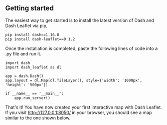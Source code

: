 ## Getting started

The easiest way to get started is to install the latest version of Dash and Dash Leaflet via pip,

```
pip install dash==1.16.0
pip install dash-leaflet==0.1.2
```

Once the installation is completed, paste the following lines of code into a .py file and run it.

````
import dash
import dash_leaflet as dl

app = dash.Dash()
app.layout = dl.Map(dl.TileLayer(), style={'width': '1000px', 'height': '500px'})

if __name__ == '__main__':
    app.run_server()    
````

That's it! You have now created your first interactive map with Dash Leaflet. If you visit http://127.0.0.1:8050/ in your browser, you should see a map similar to the one shown below. 